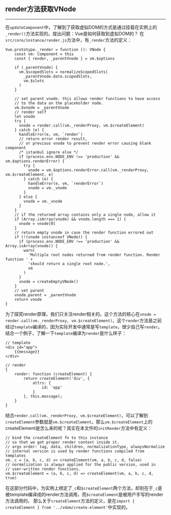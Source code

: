 ## render方法获取VNode
--- ---
在`updateComponent`中，了解到了获取虚拟DOM的方式是通过挂载在实例上的`_render()`方法实现的。提出问题：Vue是如何获取到虚拟DOM的？
在`src/core/instance/render.js`方法中，有`_render`方法的定义：
```
Vue.prototype._render = function (): VNode {
    const vm: Component = this
    const { render, _parentVnode } = vm.$options

    if (_parentVnode) {
      vm.$scopedSlots = normalizeScopedSlots(
        _parentVnode.data.scopedSlots,
        vm.$slots
      )
    }

    // set parent vnode. this allows render functions to have access
    // to the data on the placeholder node.
    vm.$vnode = _parentVnode
    // render self
    let vnode
    try {
      vnode = render.call(vm._renderProxy, vm.$createElement)
    } catch (e) {
      handleError(e, vm, `render`)
      // return error render result,
      // or previous vnode to prevent render error causing blank component
      /* istanbul ignore else */
      if (process.env.NODE_ENV !== 'production' && vm.$options.renderError) {
        try {
          vnode = vm.$options.renderError.call(vm._renderProxy, vm.$createElement, e)
        } catch (e) {
          handleError(e, vm, `renderError`)
          vnode = vm._vnode
        }
      } else {
        vnode = vm._vnode
      }
    }
    // if the returned array contains only a single node, allow it
    if (Array.isArray(vnode) && vnode.length === 1) {
      vnode = vnode[0]
    }
    // return empty vnode in case the render function errored out
    if (!(vnode instanceof VNode)) {
      if (process.env.NODE_ENV !== 'production' && Array.isArray(vnode)) {
        warn(
          'Multiple root nodes returned from render function. Render function ' +
          'should return a single root node.',
          vm
        )
      }
      vnode = createEmptyVNode()
    }
    // set parent
    vnode.parent = _parentVnode
    return vnode
}
```
为了探究render原理，我们只关注render相关的。这个方法的核心在`vnode = render.call(vm._renderProxy, vm.$createElement)`，这个`render`方法是之前经过`template`编译的，因为实际开发中通常是写`template`，很少自己写`render`。
结合一个例子，了解一下`template`编译为`render`是什么样子：
```
// template
<div id="app">
    {{message}}
</div>

// render
{
    render: function (createElement) {
        return createElement('div', {
            attrs: {
                id: 'app'
            }
        }, this.message);
    }
}
```
结合`render.call(vm._renderProxy, vm.$createElement)`，可以了解到`createElement`参数就是`vm.$createElement`。那么`vm.$createElement`上的createElement是怎么来的呢？其实在本文件的`initRender`方法中有定义：
```
// bind the createElement fn to this instance
// so that we get proper render context inside it.
// args order: tag, data, children, normalizationType, alwaysNormalize
// internal version is used by render functions compiled from templates
vm._c = (a, b, c, d) => createElement(vm, a, b, c, d, false)
// normalization is always applied for the public version, used in
// user-written render functions.
vm.$createElement = (a, b, c, d) => createElement(vm, a, b, c, d, true)
```
在这部分代码中，为实例上绑定了`_c`和`$createElement`两个方法，却别在于`_c`是被template编译成的render方法调用，而`$createElement`是被用户手写的render方法调用的。
那么关于`createElement`方法的定义，是在`import { createElement } from '../vdom/create-element'`中实现的。